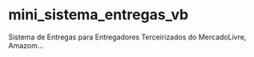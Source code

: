 # mini_sistema_entregas_vb
Sistema de Entregas para Entregadores Terceirizados do MercadoLivre, Amazom... 
